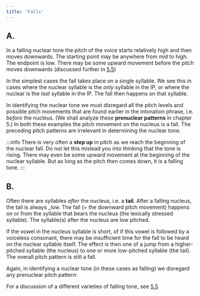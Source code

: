 ```yaml
---
title: 'Falls'
---
```


<script>
  import Audio from '$lib/Audio.svelte'
  import AudioWrapper from '$lib/AudioWrapper.svelte'
  import Naudio from '$lib/Naudio.svelte'
</script>

## A.

In a falling nuclear tone the pitch of the voice starts relatively high and then moves downwards. The starting point may be anywhere from mid to high. The endpoint is low. There may be some upward movement before the pitch moves downwards (discussed further in [5.5](/chapter5/5.5))

In the simplest cases the fall takes place on a single syllable. We see this in cases where the nuclear syllable is the _only_ syllable in the IP, or where the nuclear is the _last_ syllable in the IP. The fall then happens on that syllable.
<AudioWrapper>
<Audio url="2-2" sentence="\Wow!" nuclei="{['Wow']}" start=2 end=3 />
<Audio url="2-2" sentence="It was \great!" nuclei="{['great']}" start=4 end=6 />
</AudioWrapper>

In identifying the nuclear tone we must disregard all the pitch levels and possible pitch movements that are found earlier in the intonation phrase, i.e. _before_ the nucleus. (We shall analyze these **prenuclear patterns** in chapter 5.)
<AudioWrapper>
<Audio url="2-2" sentence="I *really don't \care!" nuclei="{['care']}" start=6 end=9 />
<Audio url="2-2" sentence="How *very \strange!" nuclei="{['strange']}" start=10 end=12 />
</AudioWrapper>
In both these examples the pitch movement on the nucleus is a fall. The preceding pitch patterns are irrelevant in determining the nuclear tone.

:::info
There is very often a **step up** in pitch as we reach the beginning of the nuclear fall. Do not let this mislead you into thinking that the tone is rising. There may even be some upward movement at the beginning of the nuclear syllable. But as long as the pitch then comes down, it is a falling tone.
:::

## B.

Often there are syllables _after_ the nucleus, i.e. a **tail**. After a falling nucleus, the tail is always \_low. The fall (= the downward pitch movement) happens on or from the syllable that bears the nucleus (the lexically stressed syllable). The syllable(s) after the nucleus are low pitched.

<AudioWrapper>
<Audio url="2-2" sentence="\Lovely!" nuclei="{['Love']}" start=13 end=15 />
<Audio url="2-2" sentence="\Then we'll see what happens!" nuclei="{['Then']}" start=15 end=18 />
</AudioWrapper>

If the vowel in the nucleus syllable is short, of if this vowel is followed by a voiceless consonant, there may be insufficient time for the fall to be heard on the nuclear syllable itself. The effect is then one of a jump from a higher-pitched syllable (the nucleus) to one or more low-pitched syllable (the tail). The overall pitch pattern is still a fall.
<AudioWrapper>
<Audio url="2-2" sentence="\Nifty!" nuclei="{['Nif']}" start=19 end=20 />
</AudioWrapper>

Again, in identifying a nuclear tone (in these cases as falling) we disregard any prenuclear pitch pattern:
<AudioWrapper>
<Audio url="2-2" sentence="*What a di\saster!" nuclei="{['sas']}" start=21 end=23 />
</AudioWrapper>

For a discussion of a different varieties of falling tone, see [5.5](/chapter5/5.5)
